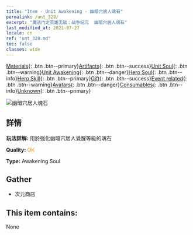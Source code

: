 ```yaml
---
title: "Item - Unit Awakening - 幽暗穴居人魂石"
permalink: /unt_328/
excerpt: "魔法门之英雄无敌：战争纪元  幽暗穴居人魂石"
last_modified_at: 2021-07-27
locale: cn
ref: "unt_328.md"
toc: false
classes: wide
---
```

 [Materials](/ItemsCN/){: .btn .btn--primary}[Artifacts](/ItemsCN/Artifacts/){: .btn .btn--success}[Unit Soul](/ItemsCN/UnitSoul/){: .btn .btn--warning}[Unit Awakening](/ItemsCN/UnitAwakening/){: .btn .btn--danger}[Hero Soul](/ItemsCN/HeroSoul/){: .btn .btn--info}[Hero Skill](/ItemsCN/HeroSkill/){: .btn .btn--primary}[Gift](/ItemsCN/Gift/){: .btn .btn--success}[Event related](/ItemsCN/Events/){: .btn .btn--warning}[Avatars](/ItemsCN/Avatars/){: .btn .btn--danger}[Consumables](/ItemsCN/Consumables/){: .btn .btn--info}[Unknown](/ItemsCN/Unknown/){: .btn .btn--primary}

 ![幽暗穴居人魂石](/images/u/tia_dongxueren.jpg)

## 詳情
 **玩法詳解:** 用於強化幽暗穴居人覺醒等級的魂石

 **Quality:** <span style="color: #FF8C00">OK</span>

 **Type:** Awakening Soul

## Gather

*    次元商店 

## This item contains:

  None

